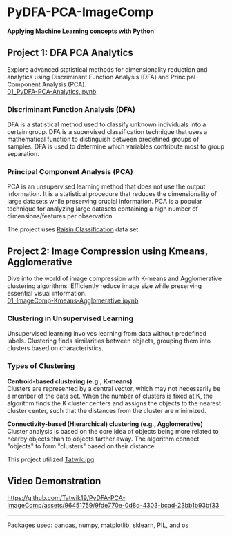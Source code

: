 # PyDFA-PCA-ImageComp
 **Applying Machine Learning concepts with Python**

## Project 1: DFA PCA Analytics
Explore advanced statistical methods for dimensionality reduction and analytics using Discriminant Function Analysis (DFA) and Principal Component Analysis (PCA).  
[01_PyDFA-PCA-Analytics.ipynb](https://github.com/Tatwik19/PyDFA-PCA-ImageComp/blob/main/Project_1_DFA_PCA/01_PyDFA-PCA-Analytics.ipynb)  

### Discriminant Function Analysis (DFA)
DFA is a statistical method used to classify unknown individuals into a certain group. DFA is a supervised classification technique that uses a mathematical function to distinguish between predefined groups of samples. DFA is used to determine which variables contribute most to group separation.  

### Principal Component Analysis (PCA)
PCA is an unsupervised learning method that does not use the output information. It is a statistical procedure that reduces the dimensionality of large datasets while preserving crucial information. PCA is a popular technique for analyzing large datasets containing a high number of dimensions/features per observation    

The project uses [Raisin Classification](https://github.com/Tatwik19/PyDFA-PCA-ImageComp/blob/main/Project_1_DFA_PCA/Raisin_Dataset.csv) data set.

## Project 2: Image Compression using Kmeans, Agglomerative
Dive into the world of image compression with K-means and Agglomerative clustering algorithms. Efficiently reduce image size while preserving essential visual information.  
[01_ImageComp-Kmeans-Agglomerative.ipynb](https://github.com/Tatwik19/PyDFA-PCA-ImageComp/blob/main/Project_2_Imgcompression/01_ImageComp-Kmeans-Agglomerative.ipynb)

### Clustering in Unsupervised Learning
Unsupervised learning involves learning from data without predefined labels. Clustering finds similarities between objects, grouping them into clusters based on characteristics.

### Types of Clustering
**Centroid-based clustering (e.g., K-means)**  
Clusters are represented by a central vector, which may not necessarily be a member of the data set. When the number of clusters is fixed at K, the algorithm finds the K cluster centers and assigns the objects to the nearest cluster center, such that the distances from the cluster are minimized.  

**Connectivity-based (Hierarchical) clustering (e.g., Agglomerative)**  
Cluster analysis is based on the core idea of objects being more related to nearby objects than to objects farther away. The algorithm connect "objects" to form "clusters" based on their distance.  

This project utilized [Tatwik.jpg](https://github.com/Tatwik19/PyDFA-PCA-ImageComp/blob/main/Project_2_Imgcompression/Tatwik.jpg)


## Video Demonstration
https://github.com/Tatwik19/PyDFA-PCA-ImageComp/assets/96451759/9fde770e-0d8d-4303-bcad-23bb1b93bf33


***
Packages used: pandas, numpy, matplotlib, sklearn, PIL, and os
